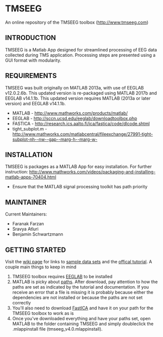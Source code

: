 # TMSEEG
An online repository of the TMSEEG toolbox (http://www.tmseeg.com)

INTRODUCTION
-------------------
TMSEEG is a Matlab App designed for streamlined processing of EEG data collected during TMS application. 
Processing steps are presented using a GUI format with modularity.  

REQUIREMENTS
--------------------
TMSEEG was built originally on MATLAB 2013a, with use of EEGLAB v12.0.2.6b. This updated version is re-packaged using MATLAB 2017b and EEGLAB v14.1.1b. This updated version requires MATLAB (2013a or later version) and EEGLAB v14.1.1b.

* MATLAB  - http://www.mathworks.com/products/matlab/
* EEGLAB  - http://sccn.ucsd.edu/eeglab/downloadtoolbox.php
* FASTICA - http://research.ics.aalto.fi/ica/fastica/code/dlcode.shtml
* tight_subplot.m - http://www.mathworks.com/matlabcentral/fileexchange/27991-tight-subplot-nh--nw--gap--marg-h--marg-w-

INSTALLATION
---------------------

TMSEEG is packages as a MATLAB App for easy installation. For further instruction: 
http://www.mathworks.com/videos/packaging-and-installing-matlab-apps-70404.html

* Ensure that the MATLAB signal processing toolkit has path priority

MAINTAINER
--------------

Current Maintainers: 
* Faranak Farzan
* Sravya Atluri
* Benjamin Schwartzmann

GETTING STARTED
--------------

Visit the [wiki page](https://github.com/cogsmac/TMSEEG/wiki/Getting-Started) for links to [sample data sets](http://www.tmseeg.com/wp-content/uploads/2016/05/SampleData.zip) and the [offical tutorial](http://www.tmseeg.com/tutorials/). A couple main things to keep in mind  

1) TMSEEG toolbox requires [EEGLAB](https://sccn.ucsd.edu/eeglab/downloadtoolbox.php) to be installed
2) MATLAB is picky about [paths](http://www.mathworks.com/help/matlab/ref/path.html?s_tid=gn_loc_drop). After download, pay attention to how the paths are set as indicated by the tutorial and documentation. If you receive an error that a file is missing it is probably because either the dependencies are not installed or because the paths are not set correctly
3) You'll also need to download [FastICA](http://www.cis.hut.fi/projects/ica/fastica/) and have it on your path for the TMSEEG toolbox to work as is
4) Once you've downloaded everything and have your paths set, open MATLAB to the folder containing TMSEEG and simply doubleclick the .mlappinstall file (tmseeg_v4.0.mlappinstall).
